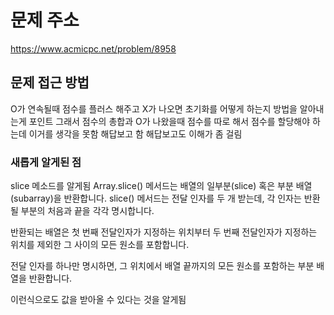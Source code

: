# 문제 주소 
https://www.acmicpc.net/problem/8958

## 문제 접근 방법 
O가 연속될때 점수를 플러스 해주고 X가 나오면 초기화를 어떻게 하는지 방법을 알아내는게 포인트 그래서 점수의 총합과 O가 나왔을때 점수를 따로 해서 점수를 할당해야 하는데 이거를 생각을 못함 해답보고 함 해답보고도 이해가 좀 걸림 

### 새롭게 알게된 점 
slice 메소드를 알게됨 Array.slice() 메서드는 배열의 일부분(slice) 혹은 부분 배열(subarray)을 반환합니다. slice() 메서드는 전달 인자를 두 개 받는데, 각 인자는 반환될 부분의 처음과 끝을 각각 명시합니다.

반환되는 배열은 첫 번째 전달인자가 지정하는 위치부터 두 번째 전달인자가 지정하는 위치를 제외한 그 사이의 모든 원소를 포함합니다.

전달 인자를 하나만 명시하면, 그 위치에서 배열 끝까지의 모든 원소를 포함하는 부분 배열을 반환합니다.

이런식으로도 값을 받아올 수 있다는 것을 알게됨 